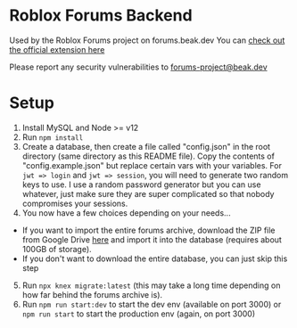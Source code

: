 # Roblox Forums Backend
Used by the Roblox Forums project on forums.beak.dev
You can [check out the official extension here](https://chrome.google.com/webstore/detail/roblox-forums/ipnjgolbdmpkjlcmncljpfkehflnbkkd)

Please report any security vulnerabilities to forums-project@beak.dev

# Setup
1. Install MySQL and Node >= v12
2. Run `npm install`
3. Create a database, then create a file called "config.json" in the root directory (same directory as this README file). Copy the contents of "config.example.json" but replace certain vars with your variables. For `jwt => login` and `jwt => session`, you will need to generate two random keys to use. I use a random password generator but you can use whatever, just make sure they are super complicated so that nobody compromises your sessions.
4. You now have a few choices depending on your needs...
 - If you want to import the entire forums archive, download the ZIP file from Google Drive [here](https://drive.google.com/file/d/1rR7HXPXvLr654UHgRB_l7z95sJm7J68d/view?usp=sharing) and import it into the database (requires about 100GB of storage).
 - If you don't want to download the entire database, you can just skip this step
5. Run `npx knex migrate:latest` (this may take a long time depending on how far behind the forums archive is).
6. Run `npm run start:dev` to start the dev env (available on port 3000) or `npm run start` to start the production env (again, on port 3000)